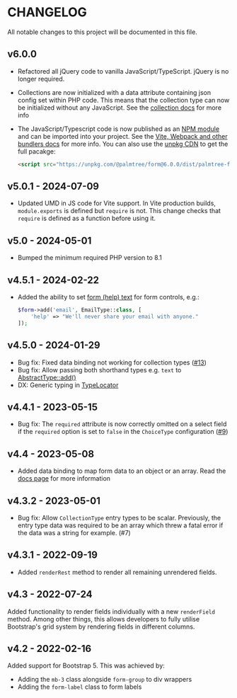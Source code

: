 # CHANGELOG

All notable changes to this project will be documented in this file.

## v6.0.0

* Refactored all jQuery code to vanilla JavaScript/TypeScript. jQuery is no longer required.
* Collections are now initialized with a data attribute containing json config set within PHP code.
  This means that the collection type can now be initialized without any JavaScript. See
  the [collection docs](/docs/collections.md) for more info
* The JavaScript/Typescript code is now published as an [NPM module](https://www.npmjs.com/package/@palmtree/form) and
  can be imported into your project.
  See the [Vite, Webpack and other bundlers docs](/docs/vite-webpack-and-other-bundlers.md) for more info. You can also
  use the [unpkg CDN](https://unpkg.com/@palmtree/form@6.0.0/dist/palmtree-form.pkgd.min.js) to get the full pacakge:

    ```html
    <script src="https://unpkg.com/@palmtree/form@6.0.0/dist/palmtree-form.pkgd.min.js"></script>
    ```

## v5.0.1 - 2024-07-09

* Updated UMD in JS code for Vite support. In Vite production builds, `module.exports` is defined but `require` is not.
  This change checks that `require` is defined as a function before using it.

## v5.0 - 2024-05-01

* Bumped the minimum required PHP version to 8.1

## v4.5.1 - 2024-02-22

* Added the ability to set [form (help) text](https://getbootstrap.com/docs/5.3/forms/form-control/#form-text) for form controls, e.g.:

    ```php
    $form->add('email', EmailType::class, [
        'help' => "We'll never share your email with anyone."
    ]);
    ```

## v4.5.0 - 2024-01-29

* Bug fix: Fixed data binding not working for collection types ([#13](https://github.com/palmtreephp/form/issues/13))
* Bug fix: Allow passing both shorthand types e.g. `text` to [AbstractType::add()](https://github.com/palmtreephp/form/blob/40d5c14af9b12ac336155f9b32110ebda88ac1db/src/Type/AbstractType.php#L390)
* DX: Generic typing in [TypeLocator](https://github.com/palmtreephp/form/blob/73ee2a75b213a2f2e90ecb2da932259e34909e09/src/TypeLocator.php)

## v4.4.1 - 2023-05-15

* Bug fix: The `required` attribute is now correctly omitted on a select field if the `required` option is set to `false`
  in the `ChoiceType` configuration ([#9](https://github.com/palmtreephp/form/issues/9))

## v4.4 - 2023-05-08

* Added data binding to map form data to an object or an array. Read the [docs page](docs/data-binding.md) for more information

## v4.3.2 - 2023-05-01

* Bug fix: Allow `CollectionType` entry types to be scalar. Previously, the entry type data was required to be an array
  which threw a fatal error if the data was a string for example. (#7)

## v4.3.1 - 2022-09-19

* Added `renderRest` method to render all remaining unrendered fields.

## v4.3 - 2022-07-24

Added functionality to render fields individually with a new `renderField` method. Among other things, this allows
developers to fully utilise Bootstrap's grid system by rendering fields in different columns.

## v4.2 - 2022-02-16

Added support for Bootstrap 5. This was achieved by:

* Adding the `mb-3` class alongside `form-group` to div wrappers
* Adding the `form-label` class to form labels
